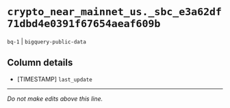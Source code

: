 # `crypto_near_mainnet_us._sbc_e3a62df71dbd4e0391f67654aeaf609b`
`bq-1` | `bigquery-public-data`

## Column details
* [TIMESTAMP] `last_update`

-------------------------------------------------------------------------------
*Do not make edits above this line.*
